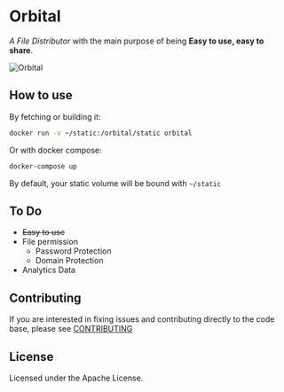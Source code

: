 # Orbital

_A File Distributor_ with the main purpose of being **Easy to use, easy to share**.

![Orbital](https://orbital.the224.dev/i/orbital.png)

## How to use

By fetching or building it:

```bash
docker run -v ~/static:/orbital/static orbital
```

Or with docker compose:

```bash
docker-compose up
```

By default, your static volume will be bound with `~/static`

## To Do

- ~~Easy to use~~
- File permission
  - Password Protection
  - Domain Protection
- Analytics Data

## Contributing

If you are interested in fixing issues and contributing directly to the code base, please see [CONTRIBUTING](./CONTRIBUTING.md)

## License

Licensed under the Apache License.